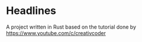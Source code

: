 # Headlines

A project written in Rust based on the tutorial done by https://www.youtube.com/c/creativcoder